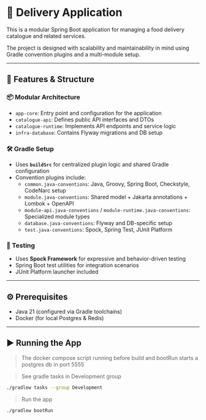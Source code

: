 # 🛵 Delivery Application

This is a modular Spring Boot application for managing a food delivery catalogue and related services. 

The project is designed with scalability and maintainability in mind using Gradle convention plugins and a multi-module setup.

---

## 🚀 Features & Structure

### 📦 Modular Architecture
- `app-core`: Entry point and configuration for the application
- `catalogue-api`: Defines public API interfaces and DTOs
- `catalogue-runtime`: Implements API endpoints and service logic
- `infra-database`: Contains Flyway migrations and DB setup

### 🛠 Gradle Setup
- Uses **`buildSrc`** for centralized plugin logic and shared Gradle configuration
- Convention plugins include:
    - `common.java-conventions`: Java, Groovy, Spring Boot, Checkstyle, CodeNarc setup
    - `module.java-conventions`: Shared model + Jakarta annotations + Lombok + OpenAPI
    - `module-api.java-conventions` / `module-runtime.java-conventions`: Specialized module types
    - `database.java-conventions`: Flyway and DB-specific setup
    - `test.java-conventions`: Spock, Spring Test, JUnit Platform

### 🧪 Testing
- Uses **Spock Framework** for expressive and behavior-driven testing
- Spring Boot test utilities for integration scenarios
- JUnit Platform launcher included

---

## ⚙️ Prerequisites

- Java 21 (configured via Gradle toolchains)
- Docker (for local Postgres & Redis)

---

## ▶️ Running the App

> The docker compose script running before build and bootRun starts a postgres db in port 5555

>See gradle tasks in Development group

```bash
./gradlew tasks --group Development
```

>Run the app

```bash
./gradlew bootRun
```
